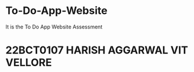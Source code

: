 # To-Do-App-Website
It is the To Do App Website Assessment

# 22BCT0107 HARISH AGGARWAL VIT VELLORE
